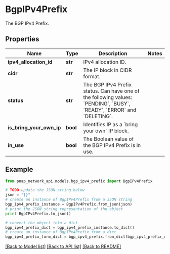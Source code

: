 # BgpIPv4Prefix

The BGP IPv4 Prefix.

## Properties

Name | Type | Description | Notes
------------ | ------------- | ------------- | -------------
**ipv4_allocation_id** | **str** | IPv4 allocation ID. | 
**cidr** | **str** | The IP block in CIDR format. | 
**status** | **str** | The BGP IPv4 Prefix status. Can have one of the following values: &#x60;PENDING&#x60;, &#x60;BUSY&#x60;, &#x60;READY&#x60;, &#x60;ERROR&#x60; and &#x60;DELETING&#x60;. | 
**is_bring_your_own_ip** | **bool** | Identifies IP as a &#x60;bring your own&#x60; IP block. | 
**in_use** | **bool** | The Boolean value of the BGP IPv4 Prefix is in use. | 

## Example

```python
from pnap_network_api.models.bgp_ipv4_prefix import BgpIPv4Prefix

# TODO update the JSON string below
json = "{}"
# create an instance of BgpIPv4Prefix from a JSON string
bgp_ipv4_prefix_instance = BgpIPv4Prefix.from_json(json)
# print the JSON string representation of the object
print BgpIPv4Prefix.to_json()

# convert the object into a dict
bgp_ipv4_prefix_dict = bgp_ipv4_prefix_instance.to_dict()
# create an instance of BgpIPv4Prefix from a dict
bgp_ipv4_prefix_form_dict = bgp_ipv4_prefix.from_dict(bgp_ipv4_prefix_dict)
```
[[Back to Model list]](../README.md#documentation-for-models) [[Back to API list]](../README.md#documentation-for-api-endpoints) [[Back to README]](../README.md)


